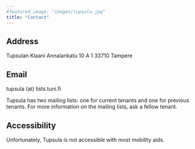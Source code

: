 ```yaml
---
#featured_image: "images/tupsula.jpg"
title: "Contact"
---
```


## Address

Tupsulan Klaani
Annalankatu 10 A 1
33710 Tampere

## Email

tupsula (at) lists.tuni.fi

Tupsula has two mailing lists: one for current tenants and one for previous tenants. For more information on the mailing lists, ask a fellow tenant.

## Accessibility

Unfortunately, Tupsula is not accessible with most mobility aids.
